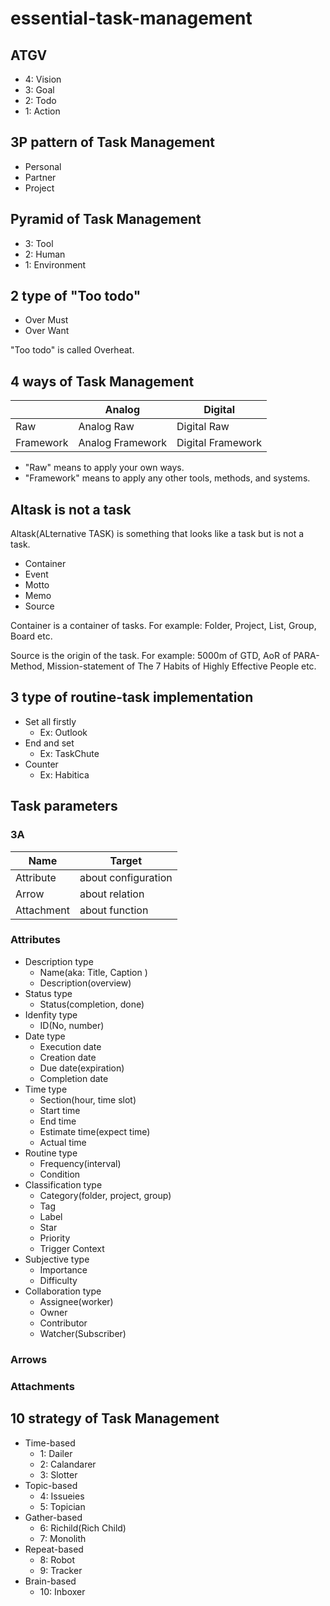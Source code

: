 # essential-task-management

## ATGV
- 4: Vision
- 3: Goal
- 2: Todo
- 1: Action

## 3P pattern of Task Management
- Personal
- Partner
- Project

## Pyramid of Task Management
- 3: Tool
- 2: Human
- 1: Environment

## 2 type of "Too todo"
- Over Must
- Over Want

"Too todo" is called Overheat.

## 4 ways of Task Management

|           | Analog | Digital |
| --------- | ------ | ------- |
| Raw       | Analog Raw | Digital Raw |
| Framework | Analog Framework | Digital Framework |

- "Raw" means to apply your own ways.
- "Framework" means to apply any other tools, methods, and systems.

## Altask is not a task
Altask(ALternative TASK) is something that looks like a task but is not a task.

- Container
- Event
- Motto
- Memo
- Source

Container is a container of tasks. For example: Folder, Project, List, Group, Board etc.

Source is the origin of the task. For example: 5000m of GTD, AoR of PARA-Method, Mission-statement of The 7 Habits of Highly Effective People etc.

## 3 type of routine-task implementation
- Set all firstly
    - Ex: Outlook
- End and set
    - Ex: TaskChute
- Counter
    - Ex: Habitica

## Task parameters

### 3A
| Name | Target |
| ---- | ---- |
| Attribute | about configuration |
| Arrow | about relation |
| Attachment | about function |

### Attributes
- Description type
    - Name(aka: Title, Caption )
    - Description(overview)
- Status type
    - Status(completion, done)
- Idenfity type
    - ID(No, number)
- Date type
    - Execution date
    - Creation date
    - Due date(expiration)
    - Completion date
- Time type
    - Section(hour, time slot)
    - Start time
    - End time
    - Estimate time(expect time)
    - Actual time
- Routine type
    - Frequency(interval)
    - Condition
- Classification type
    - Category(folder, project, group)
    - Tag
    - Label
    - Star
    - Priority
    - Trigger Context
- Subjective type
    - Importance
    - Difficulty
- Collaboration type
    - Assignee(worker)
    - Owner
    - Contributor
    - Watcher(Subscriber)

### Arrows

### Attachments

## 10 strategy of Task Management
- Time-based
    - 1: Dailer
    - 2: Calandarer
    - 3: Slotter
- Topic-based
    - 4: Issueies
    - 5: Topician
- Gather-based
    - 6: Richild(Rich Child)
    - 7: Monolith
- Repeat-based
    - 8: Robot
    - 9: Tracker
- Brain-based
    - 10: Inboxer

